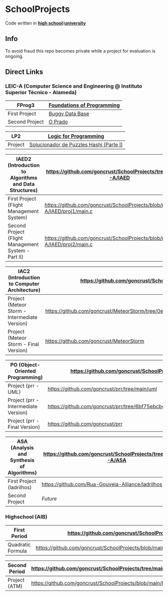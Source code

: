 # SchoolProjects

Code written in [**high school**](#highschool-aib)/[**university**](#leic-a-computer-science-and-engineering--instituto-superior-técnico---alameda)

## Info

To avoid fraud this repo becomes private while a project for evaluation is ongoing.

## Direct Links

### LEIC-A (Computer Science and Engineering @ Instituto Superior Técnico - Alameda)

| FProg3                              | [Foundations of Programming](https://github.com/goncrust/SchoolProjects/tree/main/LEIC-A/FP)    |
|-------------------------------------|-------------------------------------------------------------------------------------------------|
| First Project                       | [Buggy Data Base](https://github.com/goncrust/SchoolProjects/blob/main/LEIC-A/FP/proj1/main.py) |
| Second Project                      | [O Prado](https://github.com/goncrust/SchoolProjects/blob/main/LEIC-A/FP/proj2/main.py)         |

| LP2                                               | [Logic for Programming](https://github.com/goncrust/SchoolProjects/tree/main/LEIC-A/LP)              |
|---------------------------------------------------|----------------------------------------------------------------------------------------------------|
| Project                                           | [Solucionador de Puzzles Hashi (Parte I)](https://github.com/goncrust/SchoolProjects/blob/main/LEIC-A/LP/proj/main.pl) |

| IAED2 (Introduction to Algorithms and Data Structures) | https://github.com/goncrust/SchoolProjects/tree/main/LEIC-A/IAED              |
|--------------------------------------------------------|-------------------------------------------------------------------------------|
| First Project (Flight Management System)               | https://github.com/goncrust/SchoolProjects/blob/main/LEIC-A/IAED/proj1/main.c |
| Second Project (Flight Management System - Part II)    | https://github.com/goncrust/SchoolProjects/blob/main/LEIC-A/IAED/proj2/main.c |

| IAC2 (Introduction to Computer Architecture)           | https://github.com/goncrust/SchoolProjects/tree/main/LEIC-A/IAC                       |
|--------------------------------------------------------|---------------------------------------------------------------------------------------|
| Project (Meteor Storm - Intermediate Version)          | https://github.com/goncrust/MeteorStorm/tree/0e2e5b975d51e9851734d9f96344f8084cfae59b |
| Project (Meteor Storm - Final Version)                 | https://github.com/goncrust/MeteorStorm                                               |

| PO (Object-Oriented Programming)                       | https://github.com/goncrust/SchoolProjects/tree/main/LEIC-A/PO                        |
|--------------------------------------------------------|---------------------------------------------------------------------------------------|
| Project (prr - UML)                                    | https://github.com/goncrust/prr/tree/main/uml                                         |
| Project (prr - Intermediate Version)                   | https://github.com/goncrust/prr/tree/6bf75ebcbc66fd4f1a250785885f4192518e1ec8         |
| Project (prr - Final Version)                          | https://github.com/goncrust/prr                                                       |

| ASA (Analysis and Synthesis of Algorithms)             | https://github.com/goncrust/SchoolProjects/tree/main/LEIC-A/ASA                       |
|--------------------------------------------------------|---------------------------------------------------------------------------------------|
| First Project (ladrilhos)                              | https://github.com/Rua-Gouveia-Alliance/ladrilhos                                     |
| Second Project                                         | _Future_                                                                              |

### Highschool (AIB)

| First Period      | https://github.com/goncrust/SchoolProjects/tree/main/HighSchool/FirstPeriod                             |
|-------------------|---------------------------------------------------------------------------------------------------------|
| Quadratic Formula | https://github.com/goncrust/SchoolProjects/blob/main/HighSchool/formularesolvente/formula_resolvente.py |

| Second Period | https://github.com/goncrust/SchoolProjects/tree/main/HighSchool/SecondPeriod |
|---------------|------------------------------------------------------------------------------|
| Project (ATM) | https://github.com/goncrust/SchoolProjects/blob/main/HighSchool/MB/mb.c      |
